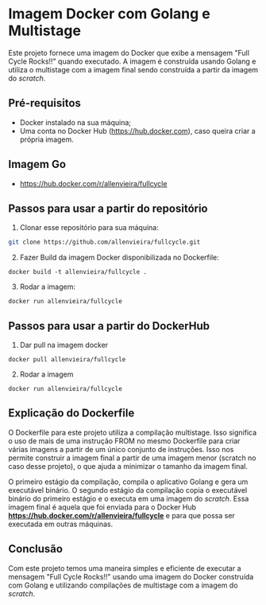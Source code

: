 # Imagem Docker com Golang e Multistage

Este projeto fornece uma imagem do Docker que exibe a mensagem "Full Cycle Rocks!!" quando executado. A imagem é construída usando Golang e utiliza o multistage com a imagem final sendo construída a partir da imagem do _scratch_.

## Pré-requisitos

- Docker instalado na sua máquina;
- Uma conta no Docker Hub (https://hub.docker.com), caso queira criar a própria imagem.

## Imagem Go

- https://hub.docker.com/r/allenvieira/fullcycle

## Passos para usar a partir do repositório

1. Clonar esse repositório para sua máquina:

```bash
git clone https://github.com/allenvieira/fullcycle.git
```

2. Fazer Build da imagem Docker disponibilizada no Dockerfile:

```docker
docker build -t allenvieira/fullcycle .
```

3. Rodar a imagem:

```docker
docker run allenvieira/fullcycle
```

## Passos para usar a partir do DockerHub

1. Dar pull na imagem docker

```docker
docker pull allenvieira/fullcycle
```

2. Rodar a imagem

```docker
docker run allenvieira/fullcycle
```

## Explicação do Dockerfile

O Dockerfile para este projeto utiliza a compilação multistage. Isso significa o uso de mais de uma instrução FROM no mesmo Dockerfile para criar várias imagens a partir de um único conjunto de instruções. Isso nos permite construir a imagem final a partir de uma imagem menor (scratch no caso desse projeto), o que ajuda a minimizar o tamanho da imagem final.

O primeiro estágio da compilação, compila o aplicativo Golang e gera um executável binário. O segundo estágio da compilação copia o executável binário do primeiro estágio e o executa em uma imagem do _scratch_. Essa imagem final é aquela que foi enviada para o Docker Hub **https://hub.docker.com/r/allenvieira/fullcycle** e para que possa ser executada em outras máquinas.

## Conclusão

Com este projeto temos uma maneira simples e eficiente de executar a mensagem "Full Cycle Rocks!!" usando uma imagem do Docker construída com Golang e utilizando compilações de multistage com a imagem do _scratch_.
